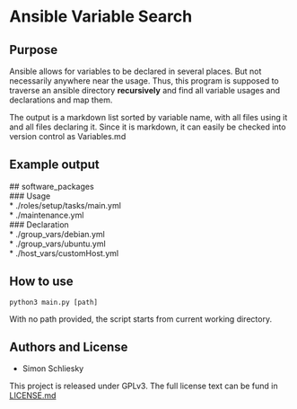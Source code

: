 # Ansible Variable Search
## Purpose
Ansible allows for variables to be declared in several places. But not necessarily anywhere near the usage. Thus, this program is supposed to traverse an ansible directory **recursively** and find all variable usages and declarations and map them.

The output is a markdown list sorted by variable name, with all files using it and all files declaring it. Since it is markdown, it can easily be checked into version control as Variables.md

## Example output
\#\# software_packages  
\#\#\# Usage  
\* ./roles/setup/tasks/main.yml  
\* ./maintenance.yml  
\#\#\# Declaration  
\* ./group_vars/debian.yml  
\* ./group_vars/ubuntu.yml  
\* ./host_vars/customHost.yml  

## How to use
`python3 main.py [path]`

With no path provided, the script starts from current working directory.

## Authors and License
* Simon Schliesky

This project is released under GPLv3. The full license text can be fund in [LICENSE.md]()
